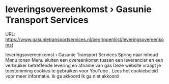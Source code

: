 # leveringsovereenkomst › Gasunie Transport Services

URL: https://www.gasunietransportservices.nl/begrippenlijst/leveringsovereenkomst

leveringsovereenkomst › Gasunie Transport Services
Spring naar inhoud
Menu tonen
Menu sluiten
een overeenkomst tussen een
leverancier
en een
verbruiker
betreffende
levering
en afname van
gas
Deze website vraagt je toestemming cookies te gebruiken voor
YouTube
. Lees het
cookiebeleid
voor meer informatie.
Ik ga akkoord
Ik ga niet akkoord